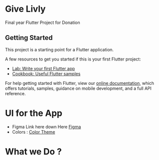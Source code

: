 # Give Livly
Final year Flutter Project for Donation

## Getting Started

This project is a starting point for a Flutter application.

A few resources to get you started if this is your first Flutter project:

- [Lab: Write your first Flutter app](https://flutter.dev/docs/get-started/codelab)
- [Cookbook: Useful Flutter samples](https://flutter.dev/docs/cookbook)

For help getting started with Flutter, view our
[online documentation](https://flutter.dev/docs), which offers tutorials,
samples, guidance on mobile development, and a full API reference.
# UI for the App
- Figma Link here down Here 
    [Figma](https://www.figma.com/file/qnNvZKXq2P4LZmq0TV9Hkm/GiveLivly-UI?node-id=0%3A1)
- Colors :
    [Color Theme](https://github.com/ratneshgujarathi/GiveLivly/blob/master/light_theme_UI_colors/Color.png) 
# What we Do ?
